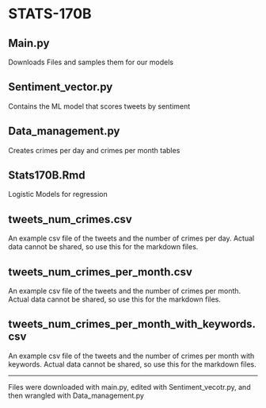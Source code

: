 # STATS-170B



## Main.py
Downloads Files and samples them for our models

## Sentiment_vector.py

Contains the ML model that scores tweets by sentiment

## Data_management.py

Creates crimes per day and crimes per month tables

## Stats170B.Rmd

Logistic Models for regression

## tweets_num_crimes.csv

An example csv file of the tweets and the number of crimes per day.  Actual data cannot be shared, so use this for the markdown files.

## tweets_num_crimes_per_month.csv

An example csv file of the tweets and the number of crimes per month.  Actual data cannot be shared, so use this for the markdown files.

## tweets_num_crimes_per_month_with_keywords.csv

An example csv file of the tweets and the number of crimes per month with keywords.  Actual data cannot be shared, so use this for the markdown files.


---------------------------------------------------

Files were downloaded with main.py, edited with Sentiment_vecotr.py, and then wrangled with Data_management.py

